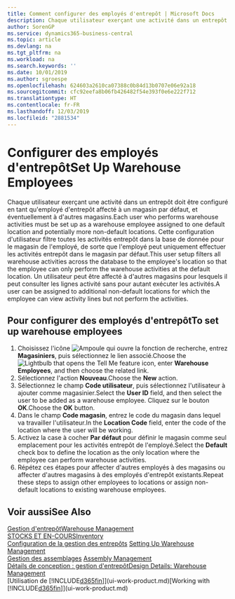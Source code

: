 ```yaml
---
title: Comment configurer des employés d'entrepôt | Microsoft Docs
description: Chaque utilisateur exerçant une activité dans un entrepôt doit être configuré en tant qu'employé d'entrepôt affecté à un magasin par défaut, et éventuellement à d'autres magasins.
author: SorenGP
ms.service: dynamics365-business-central
ms.topic: article
ms.devlang: na
ms.tgt_pltfrm: na
ms.workload: na
ms.search.keywords: ''
ms.date: 10/01/2019
ms.author: sgroespe
ms.openlocfilehash: 624603a2610ca07388c0b84d13b0707e06e92a18
ms.sourcegitcommit: cfc92eefa8b06fb426482f54e393f0e6e222f712
ms.translationtype: HT
ms.contentlocale: fr-FR
ms.lasthandoff: 12/03/2019
ms.locfileid: "2881534"
---
```

# <a name="set-up-warehouse-employees"></a><span data-ttu-id="b78c8-103">Configurer des employés d'entrepôt</span><span class="sxs-lookup"><span data-stu-id="b78c8-103">Set Up Warehouse Employees</span></span>
<span data-ttu-id="b78c8-104">Chaque utilisateur exerçant une activité dans un entrepôt doit être configuré en tant qu'employé d'entrepôt affecté à un magasin par défaut, et éventuellement à d'autres magasins.</span><span class="sxs-lookup"><span data-stu-id="b78c8-104">Each user who performs warehouse activities must be set up as a warehouse employee assigned to one default location and potentially more non-default locations.</span></span> <span data-ttu-id="b78c8-105">Cette configuration d'utilisateur filtre toutes les activités entrepôt dans la base de donnée pour le magasin de l'employé, de sorte que l'employé peut uniquement effectuer les activités entrepôt dans le magasin par défaut.</span><span class="sxs-lookup"><span data-stu-id="b78c8-105">This user setup filters all warehouse activities across the database to the employee's location so that the employee can only perform the warehouse activities at the default location.</span></span> <span data-ttu-id="b78c8-106">Un utilisateur peut être affecté à d'autres magasins pour lesquels il peut consulter les lignes activité sans pour autant exécuter les activités.</span><span class="sxs-lookup"><span data-stu-id="b78c8-106">A user can be assigned to additional non-default locations for which the employee can view activity lines but not perform the activities.</span></span>

## <a name="to-set-up-warehouse-employees"></a><span data-ttu-id="b78c8-107">Pour configurer des employés d'entrepôt</span><span class="sxs-lookup"><span data-stu-id="b78c8-107">To set up warehouse employees</span></span>  
1.  <span data-ttu-id="b78c8-108">Choisissez l'icône ![Ampoule qui ouvre la fonction de recherche](media/ui-search/search_small.png "Dites-moi ce que vous voulez faire"), entrez **Magasiniers**, puis sélectionnez le lien associé.</span><span class="sxs-lookup"><span data-stu-id="b78c8-108">Choose the ![Lightbulb that opens the Tell Me feature](media/ui-search/search_small.png "Tell me what you want to do") icon, enter **Warehouse Employees**, and then choose the related link.</span></span>  
2. <span data-ttu-id="b78c8-109">Sélectionnez l'action **Nouveau**.</span><span class="sxs-lookup"><span data-stu-id="b78c8-109">Choose the **New** action.</span></span>  
3. <span data-ttu-id="b78c8-110">Sélectionnez le champ **Code utilisateur**, puis sélectionnez l'utilisateur à ajouter comme magasinier.</span><span class="sxs-lookup"><span data-stu-id="b78c8-110">Select the **User ID** field, and then select the user to be added as a warehouse employee.</span></span> <span data-ttu-id="b78c8-111">Cliquez sur le bouton **OK**.</span><span class="sxs-lookup"><span data-stu-id="b78c8-111">Choose the **OK** button.</span></span>  
6.  <span data-ttu-id="b78c8-112">Dans le champ **Code magasin**, entrez le code du magasin dans lequel va travailler l'utilisateur.</span><span class="sxs-lookup"><span data-stu-id="b78c8-112">In the **Location Code** field, enter the code of the location where the user will be working.</span></span>  
7.  <span data-ttu-id="b78c8-113">Activez la case à cocher **Par défaut** pour définir le magasin comme seul emplacement pour les activités entrepôt de l'employé.</span><span class="sxs-lookup"><span data-stu-id="b78c8-113">Select the **Default** check box to define the location as the only location where the employee can perform warehouse activities.</span></span>  
8.  <span data-ttu-id="b78c8-114">Répétez ces étapes pour affecter d'autres employés à des magasins ou affecter d'autres magasins à des employés d'entrepôt existants.</span><span class="sxs-lookup"><span data-stu-id="b78c8-114">Repeat these steps to assign other employees to locations or assign non-default locations to existing warehouse employees.</span></span>  

## <a name="see-also"></a><span data-ttu-id="b78c8-115">Voir aussi</span><span class="sxs-lookup"><span data-stu-id="b78c8-115">See Also</span></span>  
[<span data-ttu-id="b78c8-116">Gestion d'entrepôt</span><span class="sxs-lookup"><span data-stu-id="b78c8-116">Warehouse Management</span></span>](warehouse-manage-warehouse.md)  
[<span data-ttu-id="b78c8-117">STOCKS ET EN-COURS</span><span class="sxs-lookup"><span data-stu-id="b78c8-117">Inventory</span></span>](inventory-manage-inventory.md)  
<span data-ttu-id="b78c8-118">[Configuration de la gestion des entrepôts](warehouse-setup-warehouse.md)   </span><span class="sxs-lookup"><span data-stu-id="b78c8-118">[Setting Up Warehouse Management](warehouse-setup-warehouse.md)   </span></span>  
<span data-ttu-id="b78c8-119">[Gestion des assemblages](assembly-assemble-items.md)  </span><span class="sxs-lookup"><span data-stu-id="b78c8-119">[Assembly Management](assembly-assemble-items.md)  </span></span>  
[<span data-ttu-id="b78c8-120">Détails de conception : gestion d'entrepôt</span><span class="sxs-lookup"><span data-stu-id="b78c8-120">Design Details: Warehouse Management</span></span>](design-details-warehouse-management.md)  
<span data-ttu-id="b78c8-121">[Utilisation de [!INCLUDE[d365fin](includes/d365fin_md.md)]](ui-work-product.md)</span><span class="sxs-lookup"><span data-stu-id="b78c8-121">[Working with [!INCLUDE[d365fin](includes/d365fin_md.md)]](ui-work-product.md)</span></span>  
